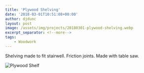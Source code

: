 ```yaml
---
title: 'Plywood Shelving'
date: '2018-03-01T10:51:08+00:00'
author: djdunc
layout: post
image: /assets/img/projects/20180301-plywood-shelving.webp
excerpt_separator: <!--more-->
tags:
    - Woodwork
---
```


Shelving made to fit stairwell. Friction joints. Made with table saw.

![Plywood Shelf](/assets/img/projects/20180301-plywood-shelving.webp)

<!--more-->
